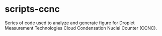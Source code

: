 # scripts-ccnc

Series of code used to analyze and generate figure for Droplet Measurement Technologies Cloud Condensation Nuclei Counter (CCNC). 
